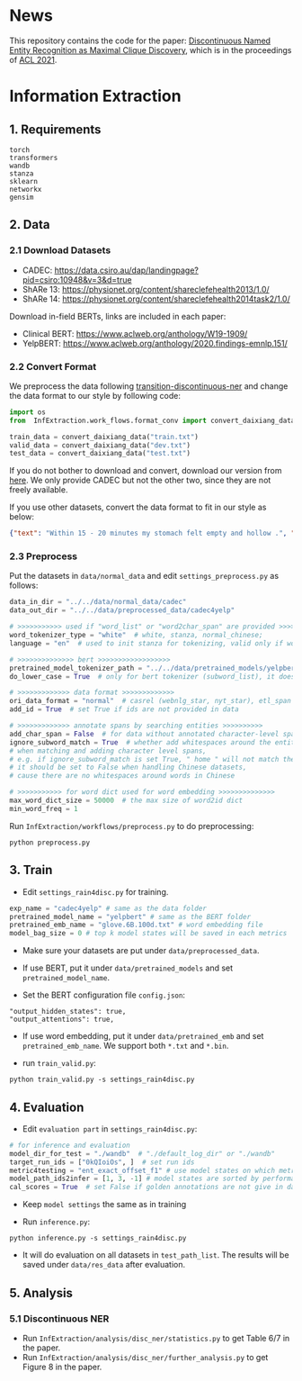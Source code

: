 # News
This repository contains the code for the paper: [Discontinuous Named Entity Recognition as Maximal Clique Discovery](https://aclanthology.org/2021.acl-long.63.pdf), which is in the proceedings of [ACL 2021](https://2021.aclweb.org/). 

# Information Extraction
## 1. Requirements

```
torch
transformers
wandb
stanza
sklearn
networkx
gensim
```

## 2. Data
### 2.1 Download Datasets
* CADEC: https://data.csiro.au/dap/landingpage?pid=csiro:10948&v=3&d=true
* ShARe 13: https://physionet.org/content/shareclefehealth2013/1.0/
* ShARe 14: https://physionet.org/content/shareclefehealth2014task2/1.0/

Download in-field BERTs, links are included in each paper:
* Clinical BERT: https://www.aclweb.org/anthology/W19-1909/
* YelpBERT: https://www.aclweb.org/anthology/2020.findings-emnlp.151/

### 2.2 Convert Format
We preprocess the data following [transition-discontinuous-ner](https://github.com/daixiangau/acl2020-transition-discontinuous-ner) and change the data format to our style by following code:
```python
import os
from  InfExtraction.work_flows.format_conv import convert_daixiang_data

train_data = convert_daixiang_data("train.txt")
valid_data = convert_daixiang_data("dev.txt")
test_data = convert_daixiang_data("test.txt")
```
If you do not bother to download and convert, download our version from [here](https://drive.google.com/drive/folders/1w1OOHeM6p38LM-0aZ9htO6UO63SaHvNB?usp=sharing). We only provide CADEC but not the other two, since they are not freely available.

If you use other datasets, convert the data format to fit in our style as below:
```json
{"text": "Within 15 - 20 minutes my stomach felt empty and hollow .", "word_list": ["Within", "15", "-", "20", "minutes", "my", "stomach", "felt", "empty", "and", "hollow", "."], "word2char_span": [[0, 6], [7, 9], [10, 11], [12, 14], [15, 22], [23, 25], [26, 33], [34, 38], [39, 44], [45, 48], [49, 55], [56, 57]], "entity_list": [{"text": "my stomach felt empty and hollow", "type": "ADR", "char_span": [23, 55]}]}

```
### 2.3 Preprocess
Put the datasets in `data/normal_data` and edit `settings_preprocess.py` as follows:
```python
data_in_dir = "../../data/normal_data/cadec"
data_out_dir = "../../data/preprocessed_data/cadec4yelp"

# >>>>>>>>>>> used if "word_list" or "word2char_span" are provided >>>>>>>>>>>>>>>>>>>>>>>
word_tokenizer_type = "white"  # white, stanza, normal_chinese;
language = "en"  # used to init stanza for tokenizing, valid only if word_tokenizer_type = "stanza"

# >>>>>>>>>>>>>> bert >>>>>>>>>>>>>>>>>>
pretrained_model_tokenizer_path = "../../data/pretrained_models/yelpbert"
do_lower_case = True  # only for bert tokenizer (subword_list), it does not change the original text or word_list

# >>>>>>>>>>>>> data format >>>>>>>>>>>>>
ori_data_format = "normal"  # casrel (webnlg_star, nyt_star), etl_span (webnlg), raw_nyt (nyt)
add_id = True  # set True if ids are not provided in data

# >>>>>>>>>>>>> annotate spans by searching entities >>>>>>>>>>
add_char_span = False  # for data without annotated character-level spans (offsets)
ignore_subword_match = True  # whether add whitespaces around the entities when searching spans, valid only if add_char_span = True
# when matching and adding character level spans,
# e.g. if ignore_subword_match is set True, " home " will not match the subword "home" in "hometown"
# it should be set to False when handling Chinese datasets,
# cause there are no whitespaces around words in Chinese

# >>>>>>>>>>> for word dict used for word embedding >>>>>>>>>>>>>>
max_word_dict_size = 50000  # the max size of word2id dict
min_word_freq = 1
```

Run `InfExtraction/workflows/preprocess.py` to do preprocessing:
```
python preprocess.py
```

## 3. Train
- Edit `settings_rain4disc.py` for training.
```python
exp_name = "cadec4yelp" # same as the data folder
pretrained_model_name = "yelpbert" # same as the BERT folder
pretrained_emb_name = "glove.6B.100d.txt" # word embedding file
model_bag_size = 0 # top k model states will be saved in each metrics
```

- Make sure your datasets are put under `data/preprocessed_data`.

- If use BERT, put it under `data/pretrained_models` and set `pretrained_model_name`.

- Set the BERT configuration file `config.json`:
```
"output_hidden_states": true,
"output_attentions": true,
```

- If use word embedding, put it under `data/pretrained_emb` and set `pretrained_emb_name`. 
We support both `*.txt` and `*.bin`.

- run `train_valid.py`:
```
python train_valid.py -s settings_rain4disc.py
```

## 4. Evaluation
- Edit `evaluation part` in `settings_rain4disc.py`:
```python
# for inference and evaluation
model_dir_for_test = "./wandb"  # "./default_log_dir" or "./wandb"
target_run_ids = ["0kQIoiOs", ]  # set run ids
metric4testing = "ent_exact_offset_f1" # use model states on which metric
model_path_ids2infer = [1, 3, -1] # model states are sorted by performance on above metric
cal_scores = True  # set False if golden annotations are not give in data
```
- Keep `model settings` the same as in training

- Run `inference.py`:
```
python inference.py -s settings_rain4disc.py
```
- It will do evaluation on all datasets in `test_path_list`. The results will be saved under `data/res_data` after evaluation.


## 5. Analysis
### 5.1 Discontinuous NER
- Run `InfExtraction/analysis/disc_ner/statistics.py` to get Table 6/7 in the paper.
- Run `InfExtraction/analysis/disc_ner/further_analysis.py` to get Figure 8 in the paper.

